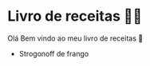 # Livro de receitas :man_cook:

Olá Bem vindo ao meu livro de receitas :wave:

- Strogonoff de frango



